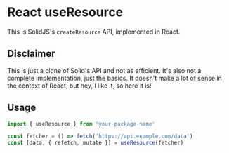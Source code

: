 # React useResource

This is SolidJS's `createResource` API, implemented in React.

## Disclaimer

This is just a clone of Solid's API and not as efficient. It's also not a complete implementation, just the basics. It doesn't make a lot of sense in the context of React, but hey, I like it, so here it is!

## Usage

```typescript
import { useResource } from 'your-package-name'

const fetcher = () => fetch('https://api.example.com/data')
const [data, { refetch, mutate }] = useResource(fetcher)
```
